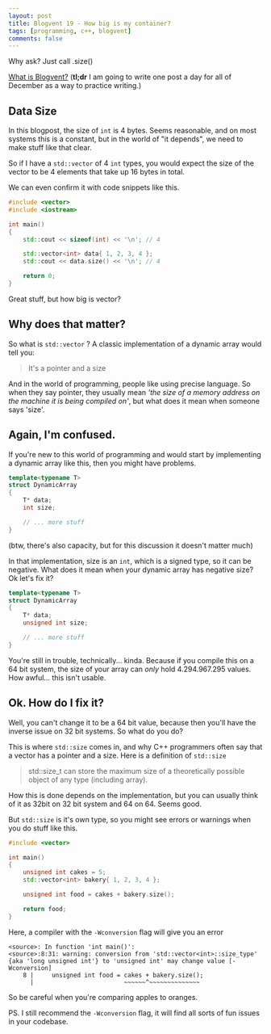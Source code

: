 ```yaml
---
layout: post
title: Blogvent 19 - How big is my container?
tags: [programming, c++, blogvent]
comments: false
---
```


Why ask? Just call .size()

[What is Blogvent?](/2022-11-27-blogvent-calendar/) (**tl;dr** I am going to write one post a day for all of December as a way to practice writing.)

## Data Size

In this blogpost, the size of `int` is 4 bytes. Seems reasonable, and on most systems this is a constant, but in the world of "it depends", we need to make stuff like that clear.

So if I have a `std::vector` of 4 `int` types, you would expect the size of the vector to be 4 elements that take up 16 bytes in total.

We can even confirm it with code snippets like this.

```cpp
#include <vector>
#include <iostream>

int main()
{
    std::cout << sizeof(int) << '\n'; // 4

    std::vector<int> data{ 1, 2, 3, 4 };
    std::cout << data.size() << '\n'; // 4

    return 0;
}
```

Great stuff, but how big is vector?

## Why does that matter?

So what is `std::vector` ? A classic implementation of a dynamic array would tell you:

> It's a pointer and a size

And in the world of programming, people like using precise language. So when they say pointer, they usually mean *'the size of a memory address on the machine it is being compiled on'*, but what does it mean when someone says 'size'.

## Again, I'm confused.

If you're new to this world of programming and would start by implementing a dynamic array like this, then you might have problems.

```cpp
template<typename T>
struct DynamicArray
{
    T* data;
    int size;

    // ... more stuff
}
```

(btw, there's also capacity, but for this discussion it doesn't matter much)

In that implementation, size is an `int`, which is a signed type, so it can be negative. What does it mean when your dynamic array has negative size? Ok let's fix it?

```cpp
template<typename T>
struct DynamicArray
{
    T* data;
    unsigned int size;

    // ... more stuff
}
```

You're still in trouble, technically... kinda. Because if you compile this on a 64 bit system, the size of your array can *only* hold 4.294.967.295 values. How awful... this isn't usable.

## Ok. How do I fix it?

Well, you can't change it to be a 64 bit value, because then you'll have the inverse issue on 32 bit systems. So what do you do?

This is where `std::size` comes in, and why C++ programmers often say that a vector has a pointer and a size. Here is a definition of `std::size`

> std::size_t can store the maximum size of a theoretically possible object of any type (including array).

How this is done depends on the implementation, but you can usually think of it as 32bit on 32 bit system and 64 on 64. Seems good.

But `std::size` is it's own type, so you might see errors or warnings when you do stuff like this.

```cpp
#include <vector>

int main()
{
    unsigned int cakes = 5;
    std::vector<int> bakery{ 1, 2, 3, 4 };

    unsigned int food = cakes + bakery.size();

    return food;
}
```

Here, a compiler with the `-Wconversion` flag will give you an error

```
<source>: In function 'int main()':
<source>:8:31: warning: conversion from 'std::vector<int>::size_type' 
{aka 'long unsigned int'} to 'unsigned int' may change value [-Wconversion]
    8 |     unsigned int food = cakes + bakery.size();
      |                         ~~~~~~^~~~~~~~~~~~~~~
```

So be careful when you're comparing apples to oranges. 

PS. I still recommend the `-Wconversion` flag, it will find all sorts of fun issues in your codebase.
